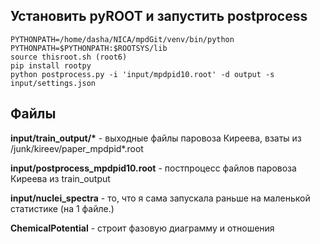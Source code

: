 ## Установить pyROOT и запустить postprocess

```
PYTHONPATH=/home/dasha/NICA/mpdGit/venv/bin/python
PYTHONPATH=$PYTHONPATH:$ROOTSYS/lib
source thisroot.sh (root6)
pip install rootpy
python postprocess.py -i 'input/mpdpid10.root' -d output -s input/settings.json
```

## Файлы

 __input/train_output/\*__ - выходные файлы паровоза Киреева, взаты из /junk/kireev/paper_mpdpid*.root

**input/postprocess_mpdpid10.root** - постпроцесс файлов паровоза Киреева из train_output

**input/nuclei_spectra** - то, что я сама запускала раньше на маленькой статистике (на 1 файле.)

**ChemicalPotential** - строит фазовую диаграмму и отношения





